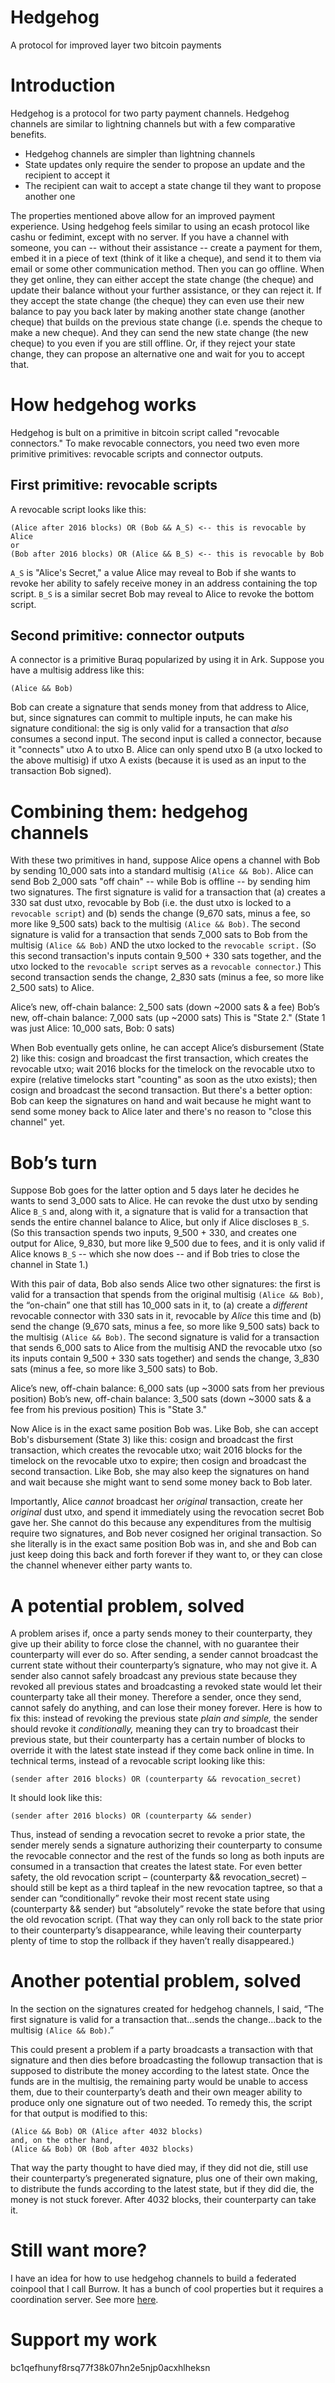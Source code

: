 # Hedgehog
A protocol for improved layer two bitcoin payments

# Introduction

Hedgehog is a protocol for two party payment channels. Hedgehog channels are similar to lightning channels but with a few comparative benefits.

- Hedgehog channels are simpler than lightning channels
- State updates only require the sender to propose an update and the recipient to accept it
- The recipient can wait to accept a state change til they want to propose another one

The properties mentioned above allow for an improved payment experience. Using hedgehog feels similar to using an ecash protocol like cashu or fedimint, except with no server. If you have a channel with someone, you can -- without their assistance -- create a payment for them, embed it in a piece of text (think of it like a cheque), and send it to them via email or some other communication method. Then you can go offline. When they get online, they can either accept the state change (the cheque) and update their balance without your further assistance, or they can reject it. If they accept the state change (the cheque) they can even use their new balance to pay you back later by making another state change (another cheque) that builds on the previous state change (i.e. spends the cheque to make a new cheque). And they can send the new state change (the new cheque) to you even if you are still offline. Or, if they reject your state change, they can propose an alternative one and wait for you to accept that.

# How hedgehog works

Hedgehog is bult on a primitive in bitcoin script called "revocable connectors." To make revocable connectors, you need two even more primitive primitives: revocable scripts and connector outputs.

## First primitive: revocable scripts

A revocable script looks like this:

```
(Alice after 2016 blocks) OR (Bob && A_S) <-- this is revocable by Alice
or
(Bob after 2016 blocks) OR (Alice && B_S) <-- this is revocable by Bob
```

`A_S` is "Alice's Secret," a value Alice may reveal to Bob if she wants to revoke her ability to safely receive money in an address containing the top script. `B_S` is a similar secret Bob may reveal to Alice to revoke the bottom script.

## Second primitive: connector outputs

A connector is a primitive Buraq popularized by using it in Ark. Suppose you have a multisig address like this:

```
(Alice && Bob)
```

Bob can create a signature that sends money from that address to Alice, but, since signatures can commit to multiple inputs, he can make his signature conditional: the sig is only valid for a transaction that *also* consumes a second input. The second input is called a connector, because it "connects" utxo A to utxo B. Alice can only spend utxo B (a utxo locked to the above multisig) if utxo A exists (because it is used as an input to the transaction Bob signed).

# Combining them: hedgehog channels

With these two primitives in hand, suppose Alice opens a channel with Bob by sending 10_000 sats into a standard multisig `(Alice && Bob)`. Alice can send Bob 2_000 sats "off chain" -- while Bob is offline -- by sending him two signatures. The first signature is valid for a transaction that (a) creates a 330 sat dust utxo, revocable by Bob (i.e. the dust utxo is locked to a `revocable script`) and (b) sends the change (9_670 sats, minus a fee, so more like 9_500 sats) back to the multisig `(Alice && Bob)`. The second signature is valid for a transaction that sends 7_000 sats to Bob from the multisig `(Alice && Bob)` AND the utxo locked to the `revocable script.` (So this second transaction's inputs contain 9_500 + 330 sats together, and the utxo locked to the `revocable script` serves as a `revocable connector`.) This second transaction sends the change, 2_830 sats (minus a fee, so more like 2_500 sats) to Alice.

Alice’s new, off-chain balance: 2_500 sats (down ~2000 sats & a fee)
Bob’s new, off-chain balance: 7_000 sats (up ~2000 sats)
This is "State 2." (State 1 was just Alice: 10_000 sats, Bob: 0 sats)

When Bob eventually gets online, he can accept Alice’s disbursement (State 2) like this: cosign and broadcast the first transaction, which creates the revocable utxo; wait 2016 blocks for the timelock on the revocable utxo to expire (relative timelocks start "counting" as soon as the utxo exists); then cosign and broadcast the second transaction. But there's a better option: Bob can keep the signatures on hand and wait because he might want to send some money back to Alice later and there's no reason to "close this channel" yet.

# Bob’s turn

Suppose Bob goes for the latter option and 5 days later he decides he wants to send 3_000 sats to Alice. He can revoke the dust utxo by sending Alice `B_S` and, along with it, a signature that is valid for a transaction that sends the entire channel balance to Alice, but only if Alice discloses `B_S`. (So this transaction spends two inputs, 9_500 + 330, and creates one output for Alice, 9_830, but more like 9_500 due to fees, and it is only valid if Alice knows `B_S` -- which she now does -- and if Bob tries to close the channel in State 1.)

With this pair of data, Bob also sends Alice two other signatures: the first is valid for a transaction that spends from the original multisig `(Alice && Bob)`, the “on-chain” one that still has 10_000 sats in it, to (a) create a *different* revocable connector with 330 sats in it, revocable by *Alice* this time and (b) send the change (9_670 sats, minus a fee, so more like 9_500 sats) back to the multisig `(Alice && Bob)`. The second signature is valid for a transaction that sends 6_000 sats to Alice from the multisig AND the revocable utxo (so its inputs contain 9_500 + 330 sats together) and sends the change, 3_830 sats (minus a fee, so more like 3_500 sats) to Bob.

Alice’s new, off-chain balance: 6_000 sats (up ~3000 sats from her previous position)
Bob’s new, off-chain balance: 3_500 sats (down ~3000 sats & a fee from his previous position)
This is "State 3."

Now Alice is in the exact same position Bob was. Like Bob, she can accept Bob's disbursement (State 3) like this: cosign and broadcast the first transaction, which creates the revocable utxo; wait 2016 blocks for the timelock on the revocable utxo to expire; then cosign and broadcast the second transaction. Like Bob, she may also keep the signatures on hand and wait because she might want to send some money back to Bob later.

Importantly, Alice *cannot* broadcast her *original* transaction, create her *original* dust utxo, and spend it immediately using the revocation secret Bob gave her. She cannot do this because any expenditures from the multisig require two signatures, and Bob never cosigned her original transaction. So she literally is in the exact same position Bob was in, and she and Bob can just keep doing this back and forth forever if they want to, or they can close the channel whenever either party wants to.

# A potential problem, solved

A problem arises if, once a party sends money to their counterparty, they give up their ability to force close the channel, with no guarantee their counterparty will ever do so. After sending, a sender cannot broadcast the current state without their counterparty’s signature, who may not give it. A sender also cannot safely broadcast any previous state because they revoked all previous states and broadcasting a revoked state would let their counterparty take all their money. Therefore a sender, once they send, cannot safely do anything, and can lose their money forever. Here is how to fix this: instead of revoking the previous state *plain and simple,* the sender should revoke it *conditionally,* meaning they can try to broadcast their previous state, but their counterparty has a certain number of blocks to override it with the latest state instead if they come back online in time. In technical terms, instead of a revocable script looking like this:

```
(sender after 2016 blocks) OR (counterparty && revocation_secret)
```

It should look like this:

```
(sender after 2016 blocks) OR (counterparty && sender)
```

Thus, instead of sending a revocation secret to revoke a prior state, the sender merely sends a signature authorizing their counterparty to consume the revocable connector and the rest of the funds so long as both inputs are consumed in a transaction that creates the latest state. For even better safety, the old revocation script – (counterparty && revocation_secret) – should still be kept as a third tapleaf in the new revocation taptree, so that a sender can “conditionally” revoke their most recent state using (counterparty && sender) but “absolutely” revoke the state before that using the old revocation script. (That way they can only roll back to the state prior to their counterparty’s disappearance, while leaving their counterparty plenty of time to stop the rollback if they haven’t really disappeared.)

# Another potential problem, solved

In the section on the signatures created for hedgehog channels, I said, “The first signature is valid for a transaction that...sends the change...back to the multisig `(Alice && Bob)`.”

This could present a problem if a party broadcasts a transaction with that signature and then dies before broadcasting the followup transaction that is supposed to distribute the money according to the latest state. Once the funds are in the multisig, the remaining party would be unable to access them, due to their counterparty’s death and their own meager ability to produce only one signature out of two needed. To remedy this, the script for that output is modified to this:

```
(Alice && Bob) OR (Alice after 4032 blocks)
and, on the other hand,
(Alice && Bob) OR (Bob after 4032 blocks)
```

That way the party thought to have died may, if they did not die, still use their counterparty’s pregenerated signature, plus one of their own making, to distribute the funds according to the latest state, but if they did die, the money is not stuck forever. After 4032 blocks, their counterparty can take it.

# Still want more?

I have an idea for how to use hedgehog channels to build a federated coinpool that I call Burrow. It has a bunch of cool properties but it requires a coordination server. See more [here](https://gist.github.com/supertestnet/14addffae669058a9bb9df2e2608ff7f).

# Support my work

bc1qefhunyf8rsq77f38k07hn2e5njp0acxhlheksn
